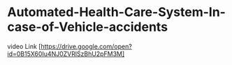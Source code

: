 # Automated-Health-Care-System-In-case-of-Vehicle-accidents
video Link [https://drive.google.com/open?id=0B15X60Iu4NJ0ZVRlSzBhU2pFM3M]
